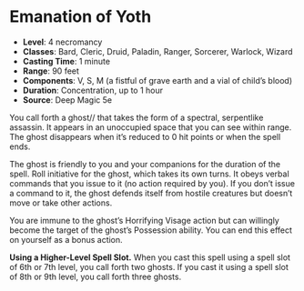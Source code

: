 # Emanation of Yoth

- **Level**: 4 necromancy
- **Classes**: Bard, Cleric, Druid, Paladin, Ranger, Sorcerer, Warlock, Wizard
- **Casting Time**: 1 minute
- **Range**: 90 feet
- **Components**: V, S, M (a fistful of grave earth and a vial of child’s blood)
- **Duration**: Concentration, up to 1 hour
- **Source**: Deep Magic 5e

You call forth a ghost// that takes the form of a spectral, serpentlike assassin. It appears in an unoccupied space that you can see within range. The ghost disappears when it’s reduced to 0 hit points or when the spell ends.

The ghost is friendly to you and your companions for the duration of the spell. Roll initiative for the ghost, which takes its own turns. It obeys verbal commands that you issue to it (no action required by you). If you don’t issue a command to it, the ghost defends itself from hostile creatures but doesn’t move or take other actions.

You are immune to the ghost’s Horrifying Visage action but can willingly become the target of the ghost’s Possession ability. You can end this effect on yourself as a bonus action.

**Using a Higher-Level Spell Slot.** When you cast this spell using a spell slot of 6th or 7th level, you call forth two ghosts. If you cast it using a spell slot of 8th or 9th level, you call forth three ghosts.
